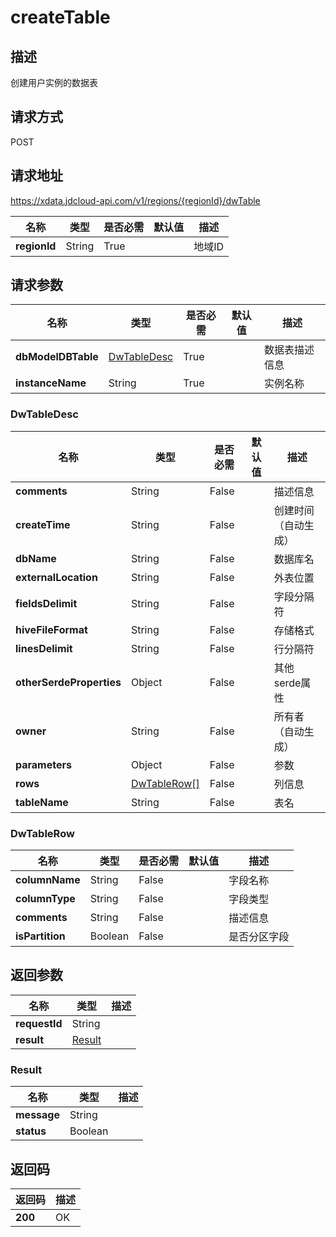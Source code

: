 # createTable


## 描述
创建用户实例的数据表

## 请求方式
POST

## 请求地址
https://xdata.jdcloud-api.com/v1/regions/{regionId}/dwTable

|名称|类型|是否必需|默认值|描述|
|---|---|---|---|---|
|**regionId**|String|True||地域ID|

## 请求参数
|名称|类型|是否必需|默认值|描述|
|---|---|---|---|---|
|**dbModelDBTable**|[DwTableDesc](##DwTableDesc)|True||数据表描述信息|
|**instanceName**|String|True||实例名称|

### <a name="DwTableDesc">DwTableDesc</a>
|名称|类型|是否必需|默认值|描述|
|---|---|---|---|---|
|**comments**|String|False||描述信息|
|**createTime**|String|False||创建时间（自动生成）|
|**dbName**|String|False||数据库名|
|**externalLocation**|String|False||外表位置|
|**fieldsDelimit**|String|False||字段分隔符|
|**hiveFileFormat**|String|False||存储格式|
|**linesDelimit**|String|False||行分隔符|
|**otherSerdeProperties**|Object|False||其他serde属性|
|**owner**|String|False||所有者（自动生成）|
|**parameters**|Object|False||参数|
|**rows**|[DwTableRow[]](##DwTableRow)|False||列信息|
|**tableName**|String|False||表名|
### <a name="DwTableRow">DwTableRow</a>
|名称|类型|是否必需|默认值|描述|
|---|---|---|---|---|
|**columnName**|String|False||字段名称|
|**columnType**|String|False||字段类型|
|**comments**|String|False||描述信息|
|**isPartition**|Boolean|False||是否分区字段|

## 返回参数
|名称|类型|描述|
|---|---|---|
|**requestId**|String||
|**result**|[Result](##Result)||


### <a name="Result">Result</a>
|名称|类型|描述|
|---|---|---|
|**message**|String||
|**status**|Boolean||

## 返回码
|返回码|描述|
|---|---|
|**200**|OK|
